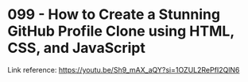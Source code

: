 # 099 - How to Create a Stunning GitHub Profile Clone using HTML, CSS, and JavaScript

Link reference: https://youtu.be/Sh9_mAX_aQY?si=1OZUL2RePfI2QlN6
